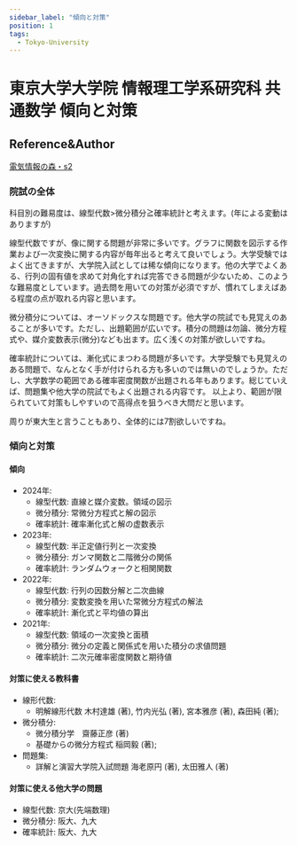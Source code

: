```yaml
---
sidebar_label: "傾向と対策"
position: 1
tags:
  - Tokyo-University
---
```


# 東京大学大学院 情報理工学系研究科 共通数学 傾向と対策

## Reference&Author
[電気情報の森・s2](https://denjoforest.com/u-tokyo-info)

### 院試の全体
科目別の難易度は、線型代数>微分積分≧確率統計と考えます。(年による変動はありますが)

線型代数ですが、像に関する問題が非常に多いです。グラフに関数を図示する作業および一次変換に関する内容が毎年出ると考えて良いでしょう。大学受験ではよく出てきますが、大学院入試としては稀な傾向になります。他の大学でよくある、行列の固有値を求めて対角化すれば完答できる問題が少ないため、このような難易度としています。過去問を用いての対策が必須ですが、慣れてしまえばある程度の点が取れる内容と思います。

微分積分については、オーソドックスな問題です。他大学の院試でも見覚えのあることが多いです。ただし、出題範囲が広いです。積分の問題は勿論、微分方程式や、媒介変数表示(微分)なども出ます。広く浅くの対策が欲しいですね。

確率統計については、漸化式にまつわる問題が多いです。大学受験でも見覚えのある問題で、なんとなく手が付けられる方も多いのでは無いのでしょうか。ただし、大学数学の範囲である確率密度関数が出題される年もあります。総じていえば、問題集や他大学の院試でもよく出題される内容です。
以上より、範囲が限られていて対策もしやすいので高得点を狙うべき大問だと思います。

周りが東大生と言うこともあり、全体的には7割欲しいですね。

### 傾向と対策
#### 傾向

- 2024年: 
  - 線型代数: 直線と媒介変数。領域の図示
  - 微分積分: 常微分方程式と解の図示
  - 確率統計: 確率漸化式と解の虚数表示
- 2023年: 
  - 線型代数: 半正定値行列と一次変換
  - 微分積分: ガンマ関数と二階微分の関係
  - 確率統計: ランダムウォークと相関関数
- 2022年: 
  - 線型代数: 行列の因数分解と二次曲線
  - 微分積分: 変数変換を用いた常微分方程式の解法
  - 確率統計: 漸化式と平均値の算出
- 2021年: 
  - 線型代数: 領域の一次変換と面積
  - 微分積分: 微分の定義と関係式を用いた積分の求値問題
  - 確率統計: 二次元確率密度関数と期待値

#### 対策に使える教科書

- 線形代数:
  - 明解線形代数 木村達雄 (著), 竹内光弘 (著), 宮本雅彦 (著), 森田純 (著);
- 微分積分:
  - 微分積分学　齋藤正彦 (著)
  - 基礎からの微分方程式 稲岡毅 (著);
- 問題集:
  - 詳解と演習大学院入試問題 海老原円 (著), 太田雅人 (著)


#### 対策に使える他大学の問題

- 線型代数: 京大(先端数理)
- 微分積分: 阪大、九大
- 確率統計: 阪大、九大

